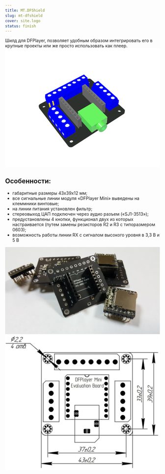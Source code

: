 ```yaml
---
title: MT.DFShield
slug: mt-dfshield
cover: site.logo
status: finish
---
```

Шилд для DFPlayer, позволяет удобным образом интегрировать его в крупные проекты или же просто использовать как плеер.
![Общий вид на рендере](dfshield.png)
## Особенности:
- габаритные размеры 43x39x12 мм;
- все сигнальные линии модуля «DFPlayer Mini» выведены на клеммники винтовые;
- на линии питания установлен фильтр;
- стереовыход ЦАП подключен через аудио разъем («SJ1-3513»);
- предустановлены 4 кнопки, функционал двух из которых настраивается (путем замены резисторов R2 и R3 с типоразмером 0603);
- возможность работы линии RX с сигналом высокого уровня в 3,3 В и 5 В

![Горочка MT.DFShield](dfshields.jpg)
![Габаритные и установочные размеры](dfdimensions.png)